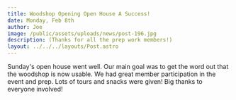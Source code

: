 ```yaml
---
title: Woodshop Opening Open House A Success!
date: Monday, Feb 8th
author: Joe
image: /public/assets/uploads/news/post-196.jpg
description: (Thanks for all the prep work members!)
layout: ../../../layouts/Post.astro
---
```


Sunday's open house went well.  Our main goal was to get the word out that the woodshop is now usable.  We had great member participation in the event and prep. Lots of tours and snacks were given!   Big thanks to everyone involved!
